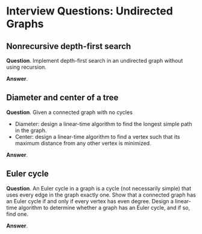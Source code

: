 # Interview Questions: Undirected Graphs

## Nonrecursive depth-first search

**Question**. Implement depth-first search in an undirected graph without using recursion.

**Answer**.

## Diameter and center of a tree

**Question**. Given a connected graph with no cycles

- Diameter: design a linear-time algorithm to find the longest simple path in the graph.
- Center: design a linear-time algorithm to find a vertex such that its maximum distance from any other vertex is minimized.

**Answer**.

## Euler cycle

**Question**. An Euler cycle in a graph is a cycle (not necessarily simple) that uses every edge in the graph exactly one. Show that a connected graph has an Euler cycle if and only if every vertex has even degree. Design a linear-time algorithm to determine whether a graph has an Euler cycle, and if so, find one.

**Answer**.